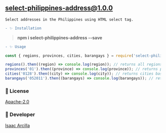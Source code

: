 ## **select-philippines-address@1.0.0**

`Select addresses in the Philippines using HTML select tag.`

```diff
- ✨ Installation
```

> **npm i select-philippines-address --save**

```diff
- ✨ Usage
```

```js
const { regions, provinces, cities, barangays } = require('select-philippines-address');

regions().then((region) => console.log(region)); // returns all regions
provinces('01').then((province) => console.log(province)); // returns provinces base on region code
cities('0128').then((city) => console.log(city)); // returns cities base on province code
barangays('052011').then((barangays) => console.log(barangays)); // returns barangays base on city code
```

### 🔖 License
[Apache-2.0](https://github.com/isaacdarcilla/select-philippines-address/blob/master/LICENSE)


### 🚀 Developer
[Isaac Arcilla](https://facebook.com/isaacdarcilla)

